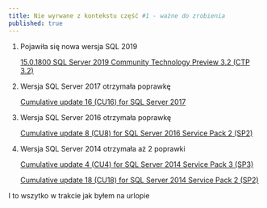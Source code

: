 ```yaml
---
title: Nie wyrwane z kontekstu część #1 - ważne do zrobienia
published: true
---
```


1. Pojawiła się nowa wersja SQL 2019 

    [15.0.1800  SQL Server 2019 Community Technology Preview 3.2 (CTP 3.2) ](https://docs.microsoft.com/en-us/sql/sql-server/sql-server-ver15-release-notes?view=sqlallproducts-allversions)

2. Wersja SQL Server 2017 otrzymała poprawkę 
    
    [Cumulative update 16 (CU16) for SQL Server 2017 ](https://support.microsoft.com/en-us/help/4508218)

3. Wersja SQL Server 2016 otrzymała poprawkę

    [Cumulative update 8 (CU8) for SQL Server 2016 Service Pack 2 (SP2) ](https://support.microsoft.com/en-us/help/4505830)

4. Wersja SQL Server 2014 otrzymała aż 2 poprawki

    [Cumulative update 4 (CU4) for SQL Server 2014 Service Pack 3 (SP3)](https://support.microsoft.com/en-us/help/4500181)

    [Cumulative update 18 (CU18) for SQL Server 2014 Service Pack 2 (SP2) ](https://support.microsoft.com/en-us/help/4500180)


I to wszytko w trakcie jak byłem na urlopie